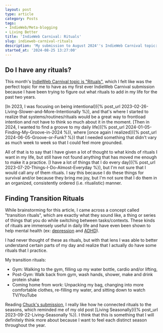 ```yaml
---
layout: post
type: article
category: Posts
tags:
- IndieWeb/Meta-blogging
- Living Better
title: 'IndieWeb Carnival: Rituals'
slug: indieweb-carnival-rituals
description: 'My submission to August 2024''s IndieWeb Carnival topic: Rituals.'
started_at: '2024-08-25 13:27:00'
---
```


## Do I have any rituals?

This month's [IndieWeb Carnival topic is "Rituals"](https://tangiblelife.net/indieweb-carnival-rituals), which I felt like was the perfect topic for me to have as my first ever IndieWeb Carnival submission because I have been trying to figure out what rituals to add in my life for the past two years.

[In 2023, I was focusing on being intentional]({% post_url 2023-02-26-Living-Slower-and-More-Intentionally %}), and that's where I started to realize that systems/routines/rituals would be a great way to frontload intention and not have to think so much about it in the moment. [Then in 2024, I wanted to find a groove to my daily life]({% post_url 2024-01-05-Finding-My-Groove-in-2024 %}), where [once again I realized]({% post_url 2024-06-05-Groove-or-Funk? %}) that I needed something that didn't vary as much week to week so that I could feel more grounded.

All of that is to say that I have given a lot of thought to what kinds of rituals I want in my life, but still have not found anything that has moved me enough to make it a practice. [I have a lot of things that I do every day]({% post_url 2023-07-20-Things-I-Do-Almost-Everyday %}), but I'm not sure that I would call any of them rituals. I say this because I do these things for survival and/or because they bring me joy, but I'm not sure that I do them in an organized, consistently ordered (i.e. ritualistic) manner.

## Finding Transition Rituals

While brainstorming for this article, I came across a concept called "transition rituals", which are exactly what they sound like, a thing or series of things that you do while switching between tasks/contexts. These kinds of rituals are immensely useful in daily life and have even been shown to help mental health (ex: [depression](https://www.bezzydepression.com/discover/dep-self-care/health-transition-rituals-help-with-depression/) and [ADHD](https://add.org/rituals-transitions-get-one-task-another/)).

I had never thought of these as rituals, but with that lens I was able to better understand certain parts of my day and realize that I actually do have some rituals that I practice.

My transition rituals:
* Gym: Walking to the gym, filling up my water bottle, cardio and/or lifting, 
* Post-Gym: Walk back from gym, wash hands, shower, make and drink protein shake
* Coming home from work: Unpacking my bag, changing into more comfortable clothes, re-filling my water, and sitting down to watch TV/YouTube

Reading [Chuck's submission](https://cagrimmett.com/2024/08/13/indieweb-carnival-rituals/), I really like how he connected rituals to the seasons, which reminded me of my old post [Living Seasonally]({% post_url 2023-09-22-Living-Seasonally %}). I think that this is something that I will definitely think more about because I want to feel each distinct season throughout the year.